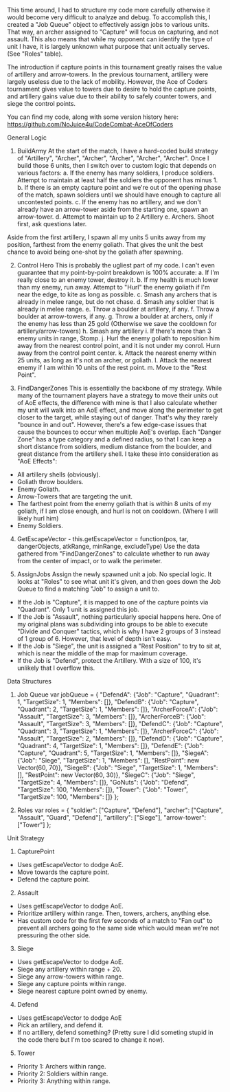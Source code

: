 This time around, I had to structure my code more carefully otherwise it would become very difficult to analyze and debug.  To accomplish this, I created a "Job Queue" object to effectively assign jobs to various units.  That way, an archer assigned to "Capture" will focus on capturing, and not assault.  This also means that while my opponent can identify the type of unit I have, it is largely unknown what purpose that unit actually serves.  (See "Roles" table).

The introduction if capture points in this tournament greatly raises the value of artillery and arrow-towers.  In the previous tournament, artillery were largely useless due to the lack of mobility.  However, the Ace of Coders tournament gives value to towers due to desire to hold the capture points, and artillery gains value due to their ability to safely counter towers, and siege the control points.

You can find my code, along with some version history here:
https://github.com/NoJuice4u/CodeCombat-AceOfCoders

General Logic
1. BuildArmy
At the start of the match, I have a hard-coded build strategy of "Artillery", "Archer", "Archer", "Archer", "Archer", "Archer".  Once I build those 6 units, then I switch over to custom logic that depends on various factors:
	a. If the enemy has many soldiers, I produce soldiers.  Attempt to maintain at least half the soldiers the opponent has minus 1.
	b. If there is an empty capture point and we're out of the opening phase of the match, spawn soldiers until we should have enough to capture all uncontested points.
	c. If the enemy has no artillery, and we don't already have an arrow-tower aside from the starting one, spawn an arrow-tower.
	d. Attempt to maintain up to 2 Artillery
	e. Archers.  Shoot first, ask questions later.

Aside from the first artillery, I spawn all my units 5 units away from my position, farthest from the enemy goliath.  That gives the unit the best chance to avoid being one-shot by the goliath after spawning.

2. Control Hero
This is probably the ugliest part of my code.  I can't even guarantee that my point-by-point breakdown is 100% accurate:
	a. If I'm really close to an enemy tower, destroy it.
	b. If my health is much lower than my enemy, run away.  Attempt to "Hurl" the enemy goliath if I'm near the edge, to kite as long as possible.
	c. Smash any archers that is already in melee range, but do not chase.
	d. Smash any soldier that is already in melee range.
	e. Throw a boulder at artillery, if any.
	f. Throw a boulder at arrow-towers, if any.
	g. Throw a boulder at archers, only if the enemy has less than 25 gold (Otherwise we save the cooldown for artillery/arrow-towers)
	h. Smash any artillery
	i. If there's more than 3 enemy units in range, Stomp.
	j. Hurl the enemy goliath to reposition him away from the nearest control point, and it is not under my conrol.  Hurn away from the control point center.
	k. Attack the nearest enemy within 25 units, as long as it's not an archer, or goliath.
	l. Attack the nearest enemy if I am within 10 units of the rest point.
	m. Move to the "Rest Point".

3. FindDangerZones
This is essentially the backbone of my strategy.  While many of the tournament players have a strategy to move their units out of AoE effects, the difference with mine is that I also calculate whether my unit will walk into an AoE effect, and move along the perimeter to get closer to the target, while staying out of danger.  That's why they rarely "bounce in and out".  However, there's a few edge-case issues that cause the bounces to occur when multiple AoE's overlap.  Each "Danger Zone" has a type category and a defined radius, so that I can keep a short distance from soldiers, medium distance from the boulder, and great distance from the artillery shell.
I take these into consideration as "AoE Effects":
- All artillery shells (obviously).
- Goliath throw boulders.
- Enemy Goliath.
- Arrow-Towers that are targeting the unit.
- The farthest point from the enemy goliath that is within 8 units of my goliath, if I am close enough, and hurl is not on cooldown.  (Where I will likely hurl him)
- Enemy Soldiers.

4. GetEscapeVector - this.getEscapeVector = function(pos, tar, dangerObjects, atkRange, minRange, excludeType)
Use the data gathered from "FindDangerZones" to calculate whether to run away from the center of impact, or to walk the perimeter.

5. AssignJobs
Assign the newly spawned unit a job.  No special logic.  It looks at "Roles" to see what unit it's given, and then goes down the Job Queue to find a matching "Job" to assign a unit to.

- If the Job is "Capture", it is mapped to one of the capture points via "Quadrant".  Only 1 unit is assigned this job.
- If the Job is "Assault", nothing particularly special happens here.  One of my original plans was subdividing into groups to be able to execute "Divide and Conquer" tactics, which is why I have 2 groups of 3 instead of 1 group of 6.  However, that level of depth isn't easy.
- If the Job is "Siege", the unit is assigned a "Rest Position" to try to sit at, which is near the middle of the map for maximum coverage.
- If the Job is "Defend", protect the Artillery.  With a size of 100, it's unlikely that I overflow this.

Data Structures
1. Job Queue
var jobQueue = {
	"DefendA": {"Job": "Capture", "Quadrant": 1, "TargetSize": 1, "Members": []},
	"DefendB": {"Job": "Capture", "Quadrant": 2, "TargetSize": 1, "Members": []},
	"ArcherForceA": {"Job": "Assault", "TargetSize": 3, "Members": []},
	"ArcherForceB": {"Job": "Assault", "TargetSize": 3, "Members": []},
	"DefendC": {"Job": "Capture", "Quadrant": 3, "TargetSize": 1, "Members": []},
	"ArcherForceC": {"Job": "Assault", "TargetSize": 2, "Members": []},
	"DefendD": {"Job": "Capture", "Quadrant": 4, "TargetSize": 1, "Members": []},
	"DefendE": {"Job": "Capture", "Quadrant": 5, "TargetSize": 1, "Members": []},
	"SiegeA": {"Job": "Siege", "TargetSize": 1, "Members": [], "RestPoint": new Vector(60, 70)},
	"SiegeB": {"Job": "Siege", "TargetSize": 1, "Members": [], "RestPoint": new Vector(60, 30)},
	"SiegeC": {"Job": "Siege", "TargetSize": 4, "Members": []},
	"GoNuts": {"Job": "Defend", "TargetSize": 100, "Members": []},
	"Tower": {"Job": "Tower", "TargetSize": 100, "Members": []}
};

2. Roles
var roles = {
	"soldier": ["Capture", "Defend"],
	"archer": ["Capture", "Assault", "Guard", "Defend"],
	"artillery": ["Siege"],
	"arrow-tower": ["Tower"]
};

Unit Strategy
1. CapturePoint
- Uses getEscapeVector to dodge AoE.
- Move towards the capture point.
- Defend the capture point.

2. Assault
- Uses getEscapeVector to dodge AoE.
- Prioritize artillery within range.  Then, towers, archers, anything else.
- Has custom code for the first few seconds of a match to "Fan out" to prevent all archers going to the same side which would mean we're not pressuring the other side.

3. Siege
- Uses getEscapeVector to dodge AoE.
- Siege any artillery within range + 20.
- Siege any arrow-towers within range.
- Siege any capture points within range.
- Siege nearest capture point owned by enemy.

4. Defend
- Uses getEscapeVector to dodge AoE
- Pick an artillery, and defend it.
- If no artillery, defend something?  (Pretty sure I did someting stupid in the code there but I'm too scared to change it now).

5. Tower
- Priority 1: Archers within range.
- Priority 2: Soldiers within range.
- Priority 3: Anything within range.